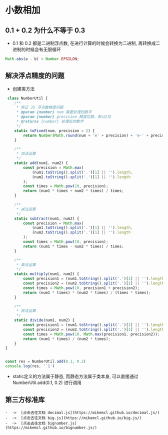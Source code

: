 # 小数相加

## 0.1 + 0.2 为什么不等于 0.3

- 0.1 和 0.2 都是二进制浮点数, 在进行计算的时候会转换为二进制, 再转换成二进制的时候会有无限循环

```js
Math.abs(a - b) < Number.EPSILON;
```


## 解决浮点精度的问题

-   创建类方法
```js
 class NumberUtil {
    /**
     * 修正 JS 浮点数精度问题
     * @param {number} num 需要处理的数字
     * @param {number} precision 精度位数，默认2位
     * @returns {number} 处理后的数字
     */
    static toFixed(num, precision = 2) {
        return Number(Math.round(num + 'e' + precision) + 'e-' + precision);
    }

    /**
     * 加法运算
     */
    static add(num1, num2) {
        const precision = Math.max(
            (num1.toString().split('.')[1] || '').length,
            (num2.toString().split('.')[1] || '').length
        );
        const times = Math.pow(10, precision);
        return (num1 * times + num2 * times) / times;
    }

    /**
     * 减法运算
     */
    static subtract(num1, num2) {
        const precision = Math.max(
            (num1.toString().split('.')[1] || '').length,
            (num2.toString().split('.')[1] || '').length
        );
        const times = Math.pow(10, precision);
        return (num1 * times - num2 * times) / times;
    }

    /**
     * 乘法运算
     */
    static multiply(num1, num2) {
        const precision1 = (num1.toString().split('.')[1] || '').length;
        const precision2 = (num2.toString().split('.')[1] || '').length;
        const times = Math.pow(10, precision1 + precision2);
        return (num1 * times) * (num2 * times) / (times * times);
    }

    /**
     * 除法运算
     */
    static divide(num1, num2) {
        const precision1 = (num1.toString().split('.')[1] || '').length;
        const precision2 = (num2.toString().split('.')[1] || '').length;
        const times = Math.pow(10, Math.max(precision1, precision2));
        return (num1 * times) / (num2 * times);
    }
}


const res = NumberUtil.add(0.1, 0.2)
console.log(res, '`1')
```
- static定义的方法属于静态, 而静态方法属于类本身, 可以直接通过 NumberUtil.add(0.1, 0.2) 进行调用

## 第三方标准库

    -  ->  [点击去往文档 decimal.js](https://mikemcl.github.io/decimal.js/)
    -  ->  [点击去往文档 big.js](https://mikemcl.github.io/big.js/)
    -  ->  [点击去往文档 bignumber.js](https://mikemcl.github.io/bignumber.js/)

